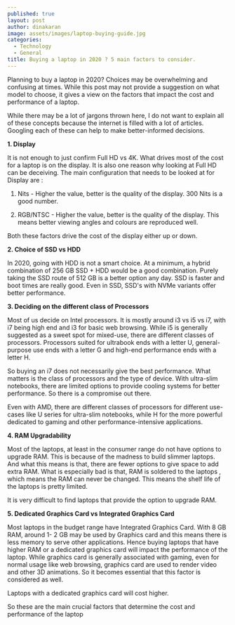 ```yaml
---
published: true
layout: post
author: dinakaran
image: assets/images/laptop-buying-guide.jpg
categories:
  - Technology
  - General
title: Buying a laptop in 2020 ? 5 main factors to consider.
---
```


Planning to buy a laptop in 2020? Choices may be overwhelming and confusing at times. While this post may not provide a suggestion on what model to choose, it gives a view on the factors that impact the cost and performance of a laptop. 

While there may be a lot of jargons thrown here, I do not want to explain all of these concepts because the internet is filled with a lot of articles. Googling each of these can help to make better-informed decisions. 

**1. Display**

It is not enough to just confirm Full HD vs 4K. What drives most of the cost for a laptop is on the display. It is also one reason why looking at Full HD can be deceiving. The main configuration that needs to be looked at for Display are : 

1. Nits - Higher the value, better is the quality of the display. 300 Nits is a good number. 

2. RGB/NTSC  - Higher the value, better is the quality of the display. This means better viewing angles and colours are reproduced well. 

Both these factors drive the cost of the display either up or down. 

**2. Choice of SSD vs HDD** 

In 2020, going with HDD is not a smart choice. At a minimum, a hybrid combination of 256 GB SSD + HDD would be a good combination. Purely taking the SSD route of 512 GB is a better option any day. SSD is faster and boot times are really good. Even in SSD, SSD's with NVMe variants offer better performance.

**3. Deciding on the different class of Processors**

Most of us decide on Intel processors. It is mostly around i3 vs i5 vs i7, with i7 being high end and i3 for basic web browsing. While i5 is generally suggested as a sweet spot for mixed-use, there are different classes of processors. Processors suited for ultrabook ends with a letter U, general-purpose use ends with a letter G and high-end performance ends with a letter H. 

So buying an i7 does not necessarily give the best performance. What matters is the class of processors and the type of device. With ultra-slim notebooks, there are limited options to provide cooling systems for better performance. So there is a compromise out there.

Even with AMD, there are different classes of processors for different use-cases like U series for ultra-slim notebooks, while H for the more powerful dedicated to gaming and other performance-intensive applications. 

**4. RAM Upgradability**

Most of the laptops, at least in the consumer range do not have options to upgrade RAM. This is because of the madness to build slimmer laptops. And what this means is that, there are fewer options to give space to add extra RAM. What is especially bad is that, RAM is soldered to the laptops , which means the RAM can never be changed. This means the shelf life of the laptops is pretty limited.

It is very difficult to find laptops that provide the option to upgrade RAM. 

**5. Dedicated Graphics Card vs Integrated Graphics Card**

Most laptops in the budget range have Integrated Graphics Card. With 8 GB RAM, around 1- 2 GB may be used by Graphics card and this means there is less memory to serve other applications. Hence buying laptops that have higher RAM or a dedicated graphics card will impact the performance of the laptop. While graphics card is generally associated with gaming, even for normal usage like web browsing, graphics card are used to render video and other 3D animations. So it becomes essential that this factor is considered as well. 

Laptops with a dedicated graphics card will cost higher.

So these are the main crucial factors that determine the cost and performance of the laptop
